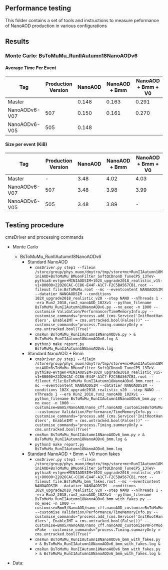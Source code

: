 ## Performance testing
This folder contains a set of tools and instructions to measure 
peformance of NanoAOD production in various configurations

## Results
### Monte Carlo: BsToMuMu_RunIIAutumn18NanoAODv6
#### Average Time Per Event
| Tag           | Production Version | NanoAOD | NanoAOD + Bmm | NanoAOD + Bmm + V0 |
| ------------- | ------------------ | ------- |-------------- | ------------------ | 
| Master        |                    | 0.148   | 0.163         | 0.291              | 
| NanoAODv6-V07 | 507                | 0.150   | 0.161         | 0.270              |
| NanoAODv6-V05 | 505                | 0.148   |               |                    |

#### Size per event (KiB)
| Tag           | Production Version | NanoAOD | NanoAOD + Bmm | NanoAOD + Bmm + V0 |
| ------------- | ------------------ | ------- |-------------- | ------------------ | 
| Master        | -                  | 3.48    | 4.02          | 4.03               | 
| NanoAODv6-V07 | 507                | 3.48    | 3.98          | 3.99               |
| NanoAODv6-V05 | 505                | 3.48    | 3.89          | -                  |

## Testing procedure
cmsDriver and processing commands
* Monte Carlo
   * BsToMuMu_RunIIAutumn18NanoAODv6
      * Standard NanoAOD
         * ```cmsDriver.py step1 --filein /store/group/phys_muon/dmytro/tmp/store+mc+RunIIAutumn18MiniAOD+BsToMuMu_BMuonFilter_SoftQCDnonD_TuneCP5_13TeV-pythia8-evtgen+MINIAODSIM+102X_upgrade2018_realistic_v15-v1+80000+22D26CAC-CC86-E44F-A1C7-F2C5BA567CB1.root --fileout file:BsToMuMu.root --mc --eventcontent NANOAODSIM --datatier NANOAODSIM --conditions 102X_upgrade2018_realistic_v20 --step NANO --nThreads 1 --era Run2_2018,run2_nanoAOD_102Xv1 --python_filename BsToMuMu_RunIIAutumn18NanoAODv6.py --no_exec -n 1000 --customise Validation/Performance/TimeMemoryInfo.py --customise_commands="process.add_(cms.Service('InitRootHandlers', EnableIMT = cms.untracked.bool(False)))" --customise_commands="process.Timing.summaryOnly = cms.untracked.bool(True)"```
         * ```cmsRun BsToMuMu_RunIIAutumn18NanoAODv6.py > & BsToMuMu_RunIIAutumn18NanoAODv6.log &```
         * ```python3 make_report.py BsToMuMu_RunIIAutumn18NanoAODv6.log```
      * Standard NanoAOD + Bmm
         * ```cmsDriver.py step1 --filein /store/group/phys_muon/dmytro/tmp/store+mc+RunIIAutumn18MiniAOD+BsToMuMu_BMuonFilter_SoftQCDnonD_TuneCP5_13TeV-pythia8-evtgen+MINIAODSIM+102X_upgrade2018_realistic_v15-v1+80000+22D26CAC-CC86-E44F-A1C7-F2C5BA567CB1.root --fileout file:BsToMuMu_RunIIAutumn18NanoAODv6_bmm.root --mc --eventcontent NANOAODSIM --datatier NANOAODSIM --conditions 102X_upgrade2018_realistic_v20 --step NANO --nThreads 1 --era Run2_2018,run2_nanoAOD_102Xv1 --python_filename BsToMuMu_RunIIAutumn18NanoAODv6_bmm.py --no_exec -n 1000 --customise=Bmm5/NanoAOD/nano_cff.nanoAOD_customizeBxToMuMu --customise Validation/Performance/TimeMemoryInfo.py --customise_commands="process.add_(cms.Service('InitRootHandlers', EnableIMT = cms.untracked.bool(False)))" --customise_commands="process.Timing.summaryOnly = cms.untracked.bool(True)"```
         * ```cmsRun BsToMuMu_RunIIAutumn18NanoAODv6_bmm.py > & BsToMuMu_RunIIAutumn18NanoAODv6_bmm.log &```
         * ```python3 make_report.py BsToMuMu_RunIIAutumn18NanoAODv6_bmm.log```
      * Standard NanoAOD + Bmm + V0 muon fakes
         * ```cmsDriver.py step1 --filein /store/group/phys_muon/dmytro/tmp/store+mc+RunIIAutumn18MiniAOD+BsToMuMu_BMuonFilter_SoftQCDnonD_TuneCP5_13TeV-pythia8-evtgen+MINIAODSIM+102X_upgrade2018_realistic_v15-v1+80000+22D26CAC-CC86-E44F-A1C7-F2C5BA567CB1.root --fileout file:BsToMuMu_bmm_fakes.root --mc --eventcontent NANOAODSIM --datatier NANOAODSIM --conditions 102X_upgrade2018_realistic_v20 --step NANO --nThreads 1 --era Run2_2018,run2_nanoAOD_102Xv1 --python_filename BsToMuMu_RunIIAutumn18NanoAODv6_bmm_with_fakes.py --no_exec -n 1000 --customise=Bmm5/NanoAOD/nano_cff.nanoAOD_customizeBxToMuMu --customise Validation/Performance/TimeMemoryInfo.py --customise_commands="process.add_(cms.Service('InitRootHandlers', EnableIMT = cms.untracked.bool(False)))" --customise=Bmm5/NanoAOD/nano_cff.nanoAOD_customizeV0ForMuonFake --customise_commands="process.Timing.summaryOnly = cms.untracked.bool(True)"```
         * ```cmsRun BsToMuMu_RunIIAutumn18NanoAODv6_bmm_with_fakes.py > & BsToMuMu_RunIIAutumn18NanoAODv6_bmm_with_fakes.log &```
         * ```cmsRun BsToMuMu_RunIIAutumn18NanoAODv6_bmm_with_fakes.py > & BsToMuMu_RunIIAutumn18NanoAODv6_bmm_with_fakes.log &```

* Data:

